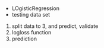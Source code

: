 ###
+ LOgisticRegression
+ testing data set
1. split data to 3, and predict, validate
1. logloss function
1. prediction
